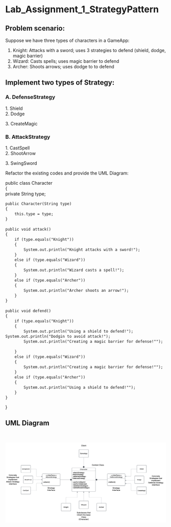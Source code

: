 # Lab_Assignment_1_StrategyPattern

<h2>Problem scenario:</h2>

Suppose we have three types of characters in a GameApp:

1. Knight: Attacks with a sword; uses 3 strategies to defend (shield, dodge, magic barrier)
2. Wizard: Casts spells; uses magic barrier to defend
3. Archer: Shoots arrows; uses dodge to to defend

<h2>Implement two types of Strategy: <br></h2>
<h3>A. DefenseStrategy <br></h3>
     1. Shield <br>
     2. Dodge <br>
  <p>3. CreateMagic <br></p>

<h3>B. AttackStrategy</h3>
     1.  CastSpell <br>
     2.  ShootArrow <br>
  <p>3.  SwingSword  <br></p>


Refactor the existing codes and provide the UML Diagram:

public class Character <br>
{<br>
    private String type;

    public Character(String type) 
    {
        this.type = type;
    }

    public void attack() 
    {
        if (type.equals("Knight")) 
        {
            System.out.println("Knight attacks with a sword!");
        } 
        else if (type.equals("Wizard")) 
        {
            System.out.println("Wizard casts a spell!");
        }
        else if (type.equals("Archer")) 
        {
            System.out.println("Archer shoots an arrow!");
        }
    }

    public void defend() 
    {
        if (type.equals("Knight")) 
        {
            System.out.println("Using a shield to defend!");
	System.out.println("Dodgin to avoid attack!");
            System.out.println("Creating a magic barrier for defense!"");		

        } 
        else if (type.equals("Wizard")) 
        {
            System.out.println("Creating a magic barrier for defense!"");
        } 
        else if (type.equals("Archer")) 
        {
            System.out.println("Using a shield to defend!"");
        }
    }
}


<h2>UML Diagram</h2> <br>

![Description of Image](https://github.com/TrixiePicana/Lab_Assignment_1_StrategyPattern/blob/main/Screenshot%202025-02-09%20231546.png)
